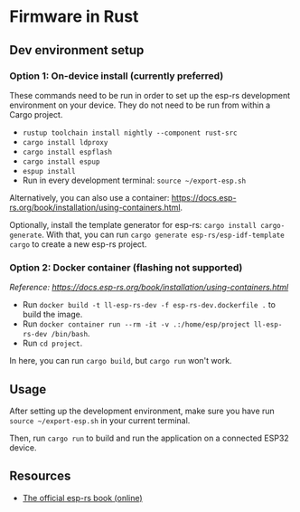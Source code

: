# Firmware in Rust
## Dev environment setup
### Option 1: On-device install (currently preferred)
These commands need to be run in order to set up the esp-rs development environment on your device. They do not need to be run from within a Cargo project.

- `rustup toolchain install nightly --component rust-src`
- `cargo install ldproxy`
- `cargo install espflash`
- `cargo install espup`
- `espup install`
- Run in every development terminal: `source ~/export-esp.sh`

Alternatively, you can also use a container: https://docs.esp-rs.org/book/installation/using-containers.html.

Optionally, install the template generator for esp-rs: `cargo install cargo-generate`. With that, you can run `cargo generate esp-rs/esp-idf-template cargo` to create a new esp-rs project.

### Option 2: Docker container (flashing not supported)
_Reference: https://docs.esp-rs.org/book/installation/using-containers.html_
- Run `docker build -t ll-esp-rs-dev -f esp-rs-dev.dockerfile .` to build the image.
- Run `docker container run --rm -it -v .:/home/esp/project ll-esp-rs-dev /bin/bash`.
- Run `cd project`.

In here, you can run `cargo build`, but `cargo run` won't work.

## Usage
After setting up the development environment, make sure you have run `source ~/export-esp.sh` in your current terminal.

Then, run `cargo run` to build and run the application on a connected ESP32 device.

## Resources
- [The official esp-rs book (online)](https://docs.esp-rs.org/book/)